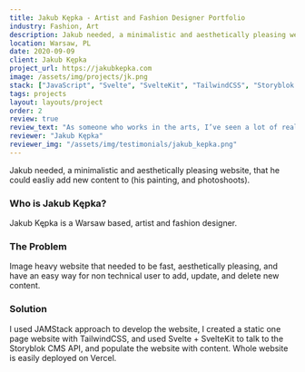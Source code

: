 ```yaml
---
title: Jakub Kępka - Artist and Fashion Designer Portfolio
industry: Fashion, Art
description: Jakub needed, a minimalistic and aesthetically pleasing website, that he could easliy add new content to (his painting, and photoshoots).
location: Warsaw, PL
date: 2020-09-09
client: Jakub Kępka
project_url: https://jakubkepka.com
image: /assets/img/projects/jk.png
stack: ["JavaScript", "Svelte", "SvelteKit", "TailwindCSS", "Storyblok CMS", 'JAMStack', "Vercel"]
tags: projects
layout: layouts/project
order: 2
review: true
review_text: "As someone who works in the arts, I’ve seen a lot of really good and polished websites, but my favourite is definitely the one Maciej made for me. My whole vision was fulfilled perfectly. I highly recommend. I needed an aesthetically pleasing website to promote my art and I got a better result than I imagined."
reviewer: "Jakub Kępka"
reviewer_img: "/assets/img/testimonials/jakub_kepka.png"
---
```

Jakub needed, a minimalistic and aesthetically pleasing website, that he could easliy add new content to (his painting, and photoshoots).
### Who is Jakub Kępka?
Jakub Kępka is a Warsaw based, artist and fashion designer.
### The Problem
Image heavy website that needed to be fast, aesthetically pleasing, and have an easy way for non technical user to add, update, and delete new content.
### Solution
I used JAMStack approach to develop the website, I created a static one page website with TailwindCSS, and used Svelte + SvelteKit to talk to the Storyblok CMS API, and populate the website with content. Whole website is easily deployed on Vercel.